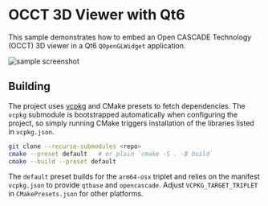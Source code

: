 # OCCT 3D Viewer with Qt6

This sample demonstrates how to embed an Open CASCADE Technology (OCCT) 3D viewer in a Qt6 `QOpenGLWidget` application.

![sample screenshot](/images/occt-qopenglwidget-sample-wnt.png)

## Building

The project uses [vcpkg](https://github.com/microsoft/vcpkg) and CMake presets to fetch dependencies.
The `vcpkg` submodule is bootstrapped automatically when configuring the
project, so simply running CMake triggers installation of the libraries
listed in `vcpkg.json`.

```bash
git clone --recurse-submodules <repo>
cmake --preset default   # or plain `cmake -S . -B build`
cmake --build --preset default
```

The `default` preset builds for the `arm64-osx` triplet and relies on the manifest `vcpkg.json` to provide `qtbase` and `opencascade`.
Adjust `VCPKG_TARGET_TRIPLET` in `CMakePresets.json` for other platforms.
